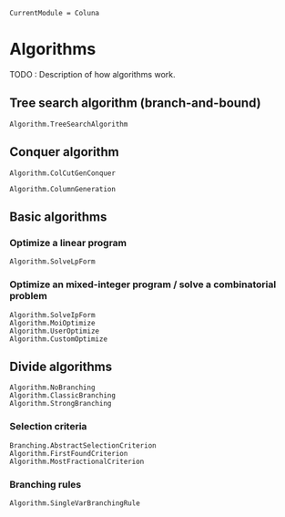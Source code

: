 ```@meta
CurrentModule = Coluna
```

# Algorithms

TODO : Description of how algorithms work.

## Tree search algorithm (branch-and-bound)

```@docs
Algorithm.TreeSearchAlgorithm
```

## Conquer algorithm

```@docs
Algorithm.ColCutGenConquer
```

```@docs
Algorithm.ColumnGeneration
```

## Basic algorithms

### Optimize a linear program

```@docs
Algorithm.SolveLpForm
```


### Optimize an mixed-integer program / solve a combinatorial problem

```@docs
Algorithm.SolveIpForm
Algorithm.MoiOptimize
Algorithm.UserOptimize
Algorithm.CustomOptimize
```



## Divide algorithms

```@docs
Algorithm.NoBranching
Algorithm.ClassicBranching
Algorithm.StrongBranching
```
### Selection criteria

```@docs
Branching.AbstractSelectionCriterion
Algorithm.FirstFoundCriterion
Algorithm.MostFractionalCriterion
```

### Branching rules

```@docs
Algorithm.SingleVarBranchingRule
```
